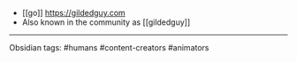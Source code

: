 * [[go]] https://gildedguy.com
* Also known in the community as [[gildedguy]]
---
Obsidian tags: #humans #content-creators #animators